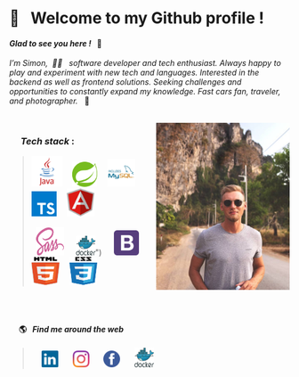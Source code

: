 # :wave: &nbsp; Welcome to my Github profile ! 

#### _Glad to see you here !_ &nbsp; 🤩
_I’m Simon, &nbsp;👨‍💻 &nbsp; software developer and tech enthusiast.
Always happy to play and experiment with new tech and languages.
Interested in the backend as well as frontend solutions.
Seeking challenges and opportunities to constantly expand my knowledge. 
Fast cars fan, traveler, and photographer._ &nbsp; :rocket:

<br/>
<img align="right" padding="10" width="240" height="300" src="./img/foto2.jpg">

 ### &emsp; _Tech stack_ :
>[<img width="55" height="55" src="./img/java.svg">](https://www.oracle.com/pl/java "Java - My native lang !")&emsp;
[<img width="45" height="45" src="./img/spring.svg">](https://spring.io "Spring Framework")&emsp;
[<img width="50" height="50" src="./img/mysql.svg">](https://www.mysql.com "SQL Databases")&emsp;
[<img width="45" height="45" src="./img/typescript.svg">](https://www.typescriptlang.org "TypeScript")&emsp;
[<img width="50" height="50" src="./img/angular.svg">](https://angular.io "Angular Framework")&emsp;
> <br/><br/>
> &nbsp;&nbsp;[<img width="50" height="50" src="./img/sass.svg">](https://sass-lang.com "Sass: Syntactically Awesome Style Sheets")&emsp;&nbsp;
[<img width="35" height="35" src="./img/docker.svg">](https://www.docker.com "Docker")")&emsp;&nbsp;
[<img width="45" height="45" src="./img/bootstrap.svg">](https://getbootstrap.com "Bootstrap")&emsp;
[<img width="50" height="50" src="./img/html5.svg">](https://www.w3.org/TR/html52/ "HTML: HyperText Markup Language")&emsp;
[<img width="50" height="50" src="./img/css.svg">](https://www.w3.org/Style/CSS/Overview.en.html "CSS: Cascading Style Sheets")&emsp;


<br/><br/>
#### &emsp; :earth_americas: &nbsp; _Find me around the web_ <br/>
 > &emsp;
[<img width="30" height="30" src="./img/linkedin.svg">](https://www.linkedin.com/in/szymon-jozefczuk "Linkedin")&emsp; &nbsp;
[<img width="30" height="30" src="./img/ig.svg">](https://www.instagram.com/simon_joz "Instagram")&emsp; &nbsp;
[<img width="30" height="30" src="./img/fb.svg">](https://www.facebook.com/szymon.jozefczuk "Facebook")&emsp; &nbsp;
[<img width="35" height="35" src="./img/docker.svg">](https://hub.docker.com/u/simonjoz "Docker")&emsp; &nbsp;






